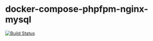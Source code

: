 # docker-compose-phpfpm-nginx-mysql
[![Build Status](https://travis-ci.org/yeclense/docker-compose-phpfpm-nginx-mysql.svg?branch=master)](https://travis-ci.org/yeclense/docker-compose-phpfpm-nginx-mysql)